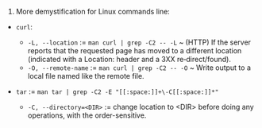 1. More demystification for Linux commands line:

- `curl`:

  - `-L, --location` := `man curl | grep -C2 -- -L` ~ (HTTP) If the server reports that the requested page has moved to a
    different location (indicated with a Location: header and a 3XX re‐direct/found).
  - `-O, --remote-name` := `man curl | grep -C2 -- -O` ~ Write output to a local file named like the remote file.

- `tar` := `man tar | grep -C2 -E "[[:space:]]+\-C[[:space:]]*"`

  - `-C, --directory=<DIR>` := change location to \<DIR\> before doing any operations, with the order-sensitive.
